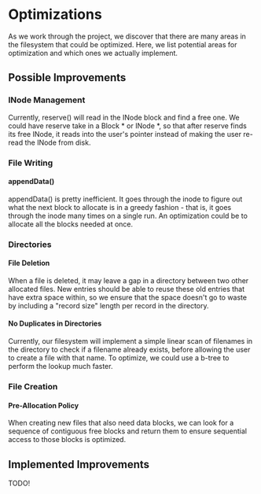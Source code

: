 # Optimizations

As we work through the project, we discover that there are many areas in the filesystem that could be optimized. Here, we list potential areas for optimization and which ones we actually implement.

## Possible Improvements

### INode Management

Currently, reserve() will read in the INode block and find a free one. We could have reserve take in a Block * or INode *, so that after reserve finds its free INode, it reads into the user's pointer instead of making the user re-read the INode from disk.

### File Writing

#### appendData()

appendData() is pretty inefficient. It goes through the inode to figure out what the next block to allocate is in a greedy fashion - that is, it goes through the inode many times on a single run. An optimization could be to allocate all the blocks needed at once.

### Directories

#### File Deletion

When a file is deleted, it may leave a gap in a directory between two other allocated files. New entries should be able to reuse these old entries that have extra space within, so we ensure that the space doesn't go to waste by including a "record size" length per record in the directory.

#### No Duplicates in Directories

Currently, our filesystem will implement a simple linear scan of filenames in the directory to check if a filename already exists, before allowing the user to create a file with that name. To optimize, we could use a b-tree to perform the lookup much faster.

### File Creation

#### Pre-Allocation Policy
When creating new files that also need data blocks, we can look for a sequence of contiguous free blocks and return them to ensure sequential access to those blocks is optimized.

## Implemented Improvements

TODO!

